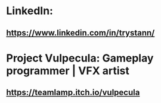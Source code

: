 LinkedIn: 
==========================================================================================
https://www.linkedin.com/in/trystann/
------------------------------------------------------------------------------------------
Project Vulpecula: Gameplay programmer | VFX artist
==========================================================================================
https://teamlamp.itch.io/vulpecula 
------------------------------------------------------------------------------------------



